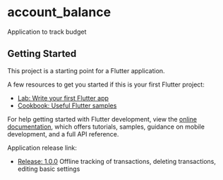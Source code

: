 # account_balance

Application to track budget

## Getting Started

This project is a starting point for a Flutter application.

A few resources to get you started if this is your first Flutter project:

- [Lab: Write your first Flutter app](https://docs.flutter.dev/get-started/codelab)
- [Cookbook: Useful Flutter samples](https://docs.flutter.dev/cookbook)

For help getting started with Flutter development, view the
[online documentation](https://docs.flutter.dev/), which offers tutorials,
samples, guidance on mobile development, and a full API reference.

Application release link:
- [Release: 1.0.0](https://drive.google.com/file/d/1pUEqcSRBwGM0VBAqDzo7nSBWCfsABNXR/view?usp=sharing)
    Offline tracking of transactions, deleting transactions, editing basic settings